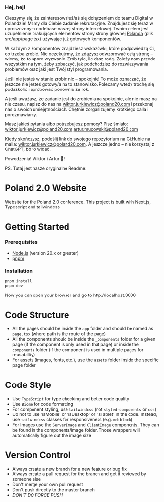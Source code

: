 ### Hej, hej!

Cieszymy się, że zainteresowałeś/aś się dołączeniem do teamu Digital w Polandzie! Mamy dla Ciebie zadanie rekrutacyjne. Znajdujesz się teraz w uproszczonym codebase naszej strony internetowej. Twoim celem jest uzupełnienie brakujących elementów strony strony głównej [Polanda](https://poland20.com/) (plik src/app/page.tsx) używając już gotowych komponentów.

W każdym z komponentów znajdziesz wskazówki, które podpowiedzą Ci, co trzeba zrobić.
Nie oczekujemy, że zdążysz odwzorować całą stronę – wiemy, że to spore wyzwanie. Zrób tyle, ile dasz radę. Zależy nam przede wszystkim na tym, żeby zobaczyć, jak podchodzisz do rozwiązywania problemów oraz jaki jest Twój styl programowania.

Jeśli nie jesteś w stanie zrobić nic – spokojnie! To może oznaczać, że jeszcze nie jesteś gotowy/a na to stanowisko. Polecamy wtedy trochę się podszkolić i spróbować ponownie za rok.

A jeśli uważasz, że zadanie jest do zrobienia na spokojnie, ale nie masz na nie czasu, napisz do nas na <a href="mailto:wiktor.jurkiewicz@poland20.com">wiktor.jurkiewicz@poland20.com</a> i przekonaj nas o swoich umiejętnościach. Chętnie zorganizujemy krótkiego calla i porozmawiamy.

Masz jakieś pytania albo potrzebujesz pomocy? Pisz śmiało:
<a href="mailto:wiktor.jurkiewicz@poland20.com">wiktor.jurkiewicz@poland20.com</a>
<a href="mailto:artur.mucowski@poland20.com">artur.mucowski@poland20.com</a>

Kiedy skończysz, podeślij link do swojego repozytorium na GitHubie na maila: <a href="mailto:wiktor.jurkiewicz@poland20.com">wiktor.jurkiewicz@poland20.com</a>.
A jeszcze jedno – nie korzystaj z ChatGPT, bo to widać.

Powodzenia!
Wiktor i Artur 🫡!

PS. Tutaj jest nasze oryginalne Readme:

# Poland 2.0 Website

Website for the Poland 2.0 conference. This project is built with Next.js, Typescript and tailwindcss

# Getting Started

### Prerequisites

- [Node.js](https://nodejs.org/en/download/) (version 20.x or greater)
- [pnpm](https://pnpm.io/installation)

### Installation

```bash
pnpm install
pnpm dev
```

Now you can open your browser and go to http://localhost:3000

# Code Structure

- All the pages should be inside the `app` folder and should be named as `page.tsx` (where path is the route of the page)
- All the components should be inside the `_components` folder for a given page (if the component is only used in that page) or inside the `components` folder (if the component is used in multiple pages for reusability)
- For assets (images, fonts, etc.), use the `assets` folder inside the specific page folder

# Code Style

- Use `TypeScript` for type checking and better code quality
- Use `Biome` for code formatting
- For component styling, use `tailwindcss` (not `styled-components` or `css`)
- Do not to use 'isMobile' or 'isDesktop' or 'isTablet' in the code. Instead, use `tailwindcss` classes for responsiveness (e.g. `md:block`)
- For Images use the `ServerImage` and `ClientImage` components. They can be found in the components/image folder. Those wrappers will automatically figure out the image size

# Version Control

- Always create a new branch for a new feature or bug fix
- Always create a pull request for the branch and get it reviewed by someone else
- Don't merge your own pull request
- Don't push directly to the master branch
- _DON'T DO FORCE PUSH_
